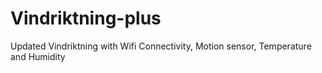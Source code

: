 # Vindriktning-plus
Updated Vindriktning with Wifi Connectivity, Motion sensor, Temperature and Humidity
